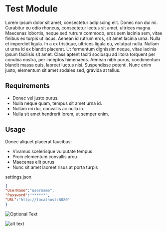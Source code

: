 # Test Module

Lorem ipsum dolor sit amet, consectetur adipiscing elit. 
Donec non dui mi. Curabitur eu odio rhoncus, consectetur lectus sit amet, ultrices magna. 
Maecenas lobortis, neque sed rutrum commodo, eros sem lacinia sem, vitae finibus ex turpis ut lacus.
Aenean id rutrum eros, sit amet lacinia urna. 
Nulla et imperdiet ligula. In a ex tristique, ultrices ligula eu, volutpat nulla. 
Nullam ut urna id ex blandit placerat. 
Ut fermentum dignissim neque, vitae lacinia ipsum facilisis sit amet. 
Class aptent taciti sociosqu ad litora torquent per conubia nostra, per inceptos himenaeos. 
Aenean nibh purus, condimentum blandit massa quis, laoreet luctus nisi. Suspendisse potenti. 
Nunc enim justo, elementum sit amet sodales sed, gravida at tellus.

## Requirements
- Donec vel justo purus. 
- Nulla neque quam, tempus sit amet urna id. 
- Nullam mi dui, convallis ac nulla in. 
- Nulla sit amet hendrerit lorem, ut semper enim.

## Usage

Donec aliquet placerat faucibus: 
- Vivamus scelerisque vulputate tempus
- Proin elementum convallis arcu
- Maecenas elit purus
- Nunc sit amet laoreet risus at porta turpis

settings.json

```json
{
"UserName":"username",
"Password":"******",
"URL":"http://localhost:8080"
}
```



![Optional Text](../master/img/http_call_rule.png)

![alt text](https://github.com/glebowadim/test_repo/blob/master/img/http_call_rule.png?raw=true)




